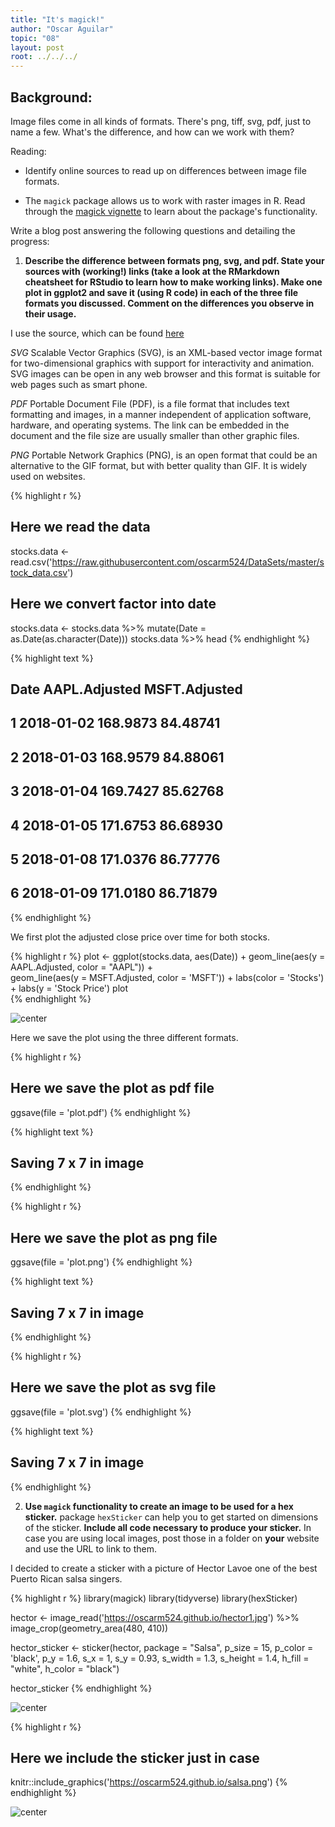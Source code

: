 ```yaml
---
title: "It's magick!"
author: "Oscar Aguilar"
topic: "08"
layout: post
root: ../../../
---
```


## Background:

Image files come in all kinds of formats. There's png, tiff, svg, pdf, just to name a few. What's the difference, and how can we work with them?

Reading: 

  - Identify online sources to read up on differences between image file formats. 

  - The `magick` package allows us to work with raster images in R. Read through the  [magick vignette](https://cran.r-project.org/web/packages/magick/vignettes/intro.html) to learn about the package's functionality.

Write a blog post answering the following questions and detailing the progress: 

1. **Describe the difference between formats png, svg, and pdf. State your sources with (working!) links (take a look at the RMarkdown cheatsheet for RStudio to learn how to make working links). Make one plot in ggplot2 and save it (using R code) in each of the three file formats you discussed. Comment on the differences you observe in their usage.**

I use the source, which can be found [here](https://www.95visual.com/blog/svg-pdf-jpg-png-whats-the-difference)

*SVG*
Scalable Vector Graphics (SVG), is an XML-based vector image format for two-dimensional graphics with support for interactivity and animation. SVG images can be open in any web browser and this format is suitable for web pages such as smart phone.

*PDF*
Portable Document File (PDF), is a file format that includes text formatting and images, in a manner independent of application software, hardware, and operating systems. The link can be embedded in the document and the file size are usually smaller than other graphic files.

*PNG*
Portable Network Graphics (PNG), is an open format that could be an alternative to the GIF format, but with  better quality than GIF. It is widely used on websites.




{% highlight r %}
## Here we read the data
stocks.data <- read.csv('https://raw.githubusercontent.com/oscarm524/DataSets/master/stock_data.csv')

## Here we convert factor into date
stocks.data <- stocks.data %>% mutate(Date = as.Date(as.character(Date)))
stocks.data %>% head
{% endhighlight %}



{% highlight text %}
##         Date AAPL.Adjusted MSFT.Adjusted
## 1 2018-01-02      168.9873      84.48741
## 2 2018-01-03      168.9579      84.88061
## 3 2018-01-04      169.7427      85.62768
## 4 2018-01-05      171.6753      86.68930
## 5 2018-01-08      171.0376      86.77776
## 6 2018-01-09      171.0180      86.71879
{% endhighlight %}

We first plot the adjusted close price over time for both stocks. 


{% highlight r %}
plot <- ggplot(stocks.data, aes(Date)) + 
        geom_line(aes(y = AAPL.Adjusted, color = "AAPL")) +    
        geom_line(aes(y = MSFT.Adjusted, color = 'MSFT')) + 
        labs(color = 'Stocks') + labs(y = 'Stock Price')
plot        
{% endhighlight %}

![center](../figure/08/AguilarOscar/unnamed-chunk-2-1.png)

Here we save the plot using the three different formats.


{% highlight r %}
## Here we save the plot as pdf file
ggsave(file = 'plot.pdf')
{% endhighlight %}



{% highlight text %}
## Saving 7 x 7 in image
{% endhighlight %}



{% highlight r %}
## Here we save the plot as png file
ggsave(file = 'plot.png')
{% endhighlight %}



{% highlight text %}
## Saving 7 x 7 in image
{% endhighlight %}



{% highlight r %}
## Here we save the plot as svg file
ggsave(file =  'plot.svg')
{% endhighlight %}



{% highlight text %}
## Saving 7 x 7 in image
{% endhighlight %}


2. **Use `magick` functionality to create an image to be used for a hex sticker.**  package `hexSticker` can help you to get started on dimensions of the sticker. **Include all code necessary to produce your sticker.** In case you are using local images, post those in a folder on **your** website and use the URL to link to them.

I decided to create a sticker with a picture of Hector Lavoe one of the best Puerto Rican salsa singers.


{% highlight r %}
library(magick)
library(tidyverse)
library(hexSticker)

hector <- image_read('https://oscarm524.github.io/hector1.jpg') %>% image_crop(geometry_area(480, 410))

hector_sticker <- sticker(hector, package = "Salsa", p_size = 15, p_color = 'black', p_y = 1.6, s_x = 1, s_y = 0.93, s_width = 1.3, s_height = 1.4, h_fill = "white", h_color = "black")

hector_sticker
{% endhighlight %}

![center](../figure/08/AguilarOscar/unnamed-chunk-4-1.png)

{% highlight r %}
## Here we include the sticker just in case
knitr::include_graphics('https://oscarm524.github.io/salsa.png')
{% endhighlight %}

![center](.https://oscarm524.github.io/salsa.png)

